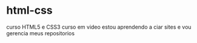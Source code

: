 # html-css
 curso HTML5 e CSS3 curso em video
 estou aprendendo a ciar sites  e vou gerencia meus repositorios
 
